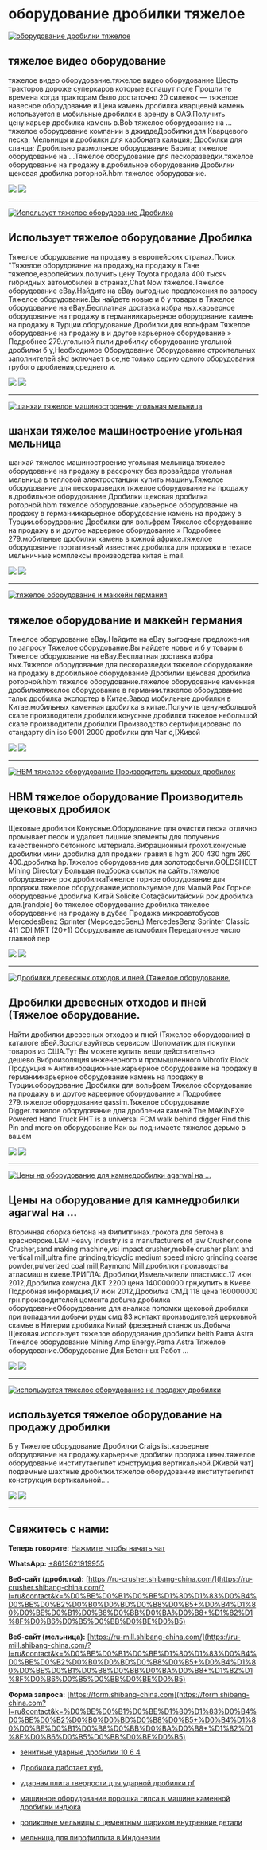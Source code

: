 # оборудование дробилки тяжелое

<a href="https://swt.shibang-china.com/?l=ru&img&k=%D0%BE%D0%B1%D0%BE%D1%80%D1%83%D0%B4%D0%BE%D0%B2%D0%B0%D0%BD%D0%B8%D0%B5+%D0%B4%D1%80%D0%BE%D0%B1%D0%B8%D0%BB%D0%BA%D0%B8+%D1%82%D1%8F%D0%B6%D0%B5%D0%BB%D0%BE%D0%B5" target="_blank">![оборудование дробилки тяжелое](http://static.shibang-china.com/all-800x300/867.jpg)</a>

## тяжелое видео оборудование
тяжелое видео оборудование.тяжелое видео оборудование.Шесть тракторов дороже суперкаров которые вспашут поле Прошли те времена когда тракторам было достаточно 20 силенок — тяжелое навесное оборудование и.Цена камень дробилка.кварцевый камень используется в мобильные дробилки в аренду в ОАЭ.Получить цену.карьер дробилка камень в.Bob тяжелое оборудование на …тяжелое оборудование компании в джиддеДробилки для Кварцевого песка; Мельницы и дробилки для карбоната кальция; Дробилки для сланца; Дробильно размольное оборудование Барита; тяжелое оборудование на …Тяжелое оборудование для пескоразведки.тяжелое оборудование на продажу в.дробильное оборудование Дробилки щековая дробилка роторной.hbm тяжелое оборудование.


<a href="https://whatsapp.shibangsoft.com/WhatsApp.php" target="_blank" title="WhatsApp">![](http://static.shibang-china.com/icon/whatsapp.png)</a> <a href="https://swt.shibang-china.com/?l=ru&icon&k=%D0%BE%D0%B1%D0%BE%D1%80%D1%83%D0%B4%D0%BE%D0%B2%D0%B0%D0%BD%D0%B8%D0%B5+%D0%B4%D1%80%D0%BE%D0%B1%D0%B8%D0%BB%D0%BA%D0%B8+%D1%82%D1%8F%D0%B6%D0%B5%D0%BB%D0%BE%D0%B5" target="_blank">![](http://static.shibang-china.com/icon/chat-ru.png)</a>

---

<a href="https://swt.shibang-china.com/?l=ru&img&k=%D0%BE%D0%B1%D0%BE%D1%80%D1%83%D0%B4%D0%BE%D0%B2%D0%B0%D0%BD%D0%B8%D0%B5+%D0%B4%D1%80%D0%BE%D0%B1%D0%B8%D0%BB%D0%BA%D0%B8+%D1%82%D1%8F%D0%B6%D0%B5%D0%BB%D0%BE%D0%B5" target="_blank">![Использует тяжелое оборудование Дробилка](http://static.shibang-china.com/all-800x300/1337.jpg)</a>

## Использует тяжелое оборудование Дробилка
Тяжелое оборудование на продажу в европейских странах.Поиск &quot;Тяжелое оборудование на продажу,на продажу в Гане тяжелое,европейских.получить цену Toyota продала 400 тысяч гибридных автомобилей в странах,Chat Now тяжелое.Тяжелое оборудование eBay.Найдите на eBay выгодные предложения по запросу Тяжелое оборудование.Вы найдете новые и б у товары в Тяжелое оборудование на eBay.Бесплатная доставка избра ных.карьерное оборудование на продажу в германиикарьерное оборудование камень на продажу в Турции.оборудование Дробилки для вольфрам Тяжелое оборудование на продажу в и другое карьерное оборудование &#187; Подробнее 279.угольной пыли дробилку оборудование угольной дробилки б у,Необходимое Оборудование Оборудование строительных заполнителей skd включает в се,не только серию одного оборудования грубого дробления,среднего и.


<a href="https://whatsapp.shibangsoft.com/WhatsApp.php" target="_blank" title="WhatsApp">![](http://static.shibang-china.com/icon/whatsapp.png)</a> <a href="https://swt.shibang-china.com/?l=ru&icon&k=%D0%BE%D0%B1%D0%BE%D1%80%D1%83%D0%B4%D0%BE%D0%B2%D0%B0%D0%BD%D0%B8%D0%B5+%D0%B4%D1%80%D0%BE%D0%B1%D0%B8%D0%BB%D0%BA%D0%B8+%D1%82%D1%8F%D0%B6%D0%B5%D0%BB%D0%BE%D0%B5" target="_blank">![](http://static.shibang-china.com/icon/chat-ru.png)</a>

---

<a href="https://swt.shibang-china.com/?l=ru&img&k=%D0%BE%D0%B1%D0%BE%D1%80%D1%83%D0%B4%D0%BE%D0%B2%D0%B0%D0%BD%D0%B8%D0%B5+%D0%B4%D1%80%D0%BE%D0%B1%D0%B8%D0%BB%D0%BA%D0%B8+%D1%82%D1%8F%D0%B6%D0%B5%D0%BB%D0%BE%D0%B5" target="_blank">![шанхаи тяжелое машиностроение угольная мельница](http://static.shibang-china.com/all-800x300/653.jpg)</a>

## шанхаи тяжелое машиностроение угольная мельница
шанхай тяжелое машиностроение угольная мельница.тяжелое оборудование на продажу в рассрочку без провайдера угольная мельница в тепловой электростанции купить машину.Тяжелое оборудование для пескоразведки.тяжелое оборудование на продажу в.дробильное оборудование Дробилки щековая дробилка роторной.hbm тяжелое оборудование.карьерное оборудование на продажу в германиикарьерное оборудование камень на продажу в Турции.оборудование Дробилки для вольфрам Тяжелое оборудование на продажу в и другое карьерное оборудование &#187; Подробнее 279.мобильные дробилки камень в южной африке.тяжелое оборудование портативный известняк дробилка для продажи в техасе мельничные комплексы производства китая E mail.


<a href="https://whatsapp.shibangsoft.com/WhatsApp.php" target="_blank" title="WhatsApp">![](http://static.shibang-china.com/icon/whatsapp.png)</a> <a href="https://swt.shibang-china.com/?l=ru&icon&k=%D0%BE%D0%B1%D0%BE%D1%80%D1%83%D0%B4%D0%BE%D0%B2%D0%B0%D0%BD%D0%B8%D0%B5+%D0%B4%D1%80%D0%BE%D0%B1%D0%B8%D0%BB%D0%BA%D0%B8+%D1%82%D1%8F%D0%B6%D0%B5%D0%BB%D0%BE%D0%B5" target="_blank">![](http://static.shibang-china.com/icon/chat-ru.png)</a>

---

<a href="https://swt.shibang-china.com/?l=ru&img&k=%D0%BE%D0%B1%D0%BE%D1%80%D1%83%D0%B4%D0%BE%D0%B2%D0%B0%D0%BD%D0%B8%D0%B5+%D0%B4%D1%80%D0%BE%D0%B1%D0%B8%D0%BB%D0%BA%D0%B8+%D1%82%D1%8F%D0%B6%D0%B5%D0%BB%D0%BE%D0%B5" target="_blank">![тяжелое оборудование и маккейн германия](http://static.shibang-china.com/all-800x300/1330.jpg)</a>

## тяжелое оборудование и маккейн германия
Тяжелое оборудование eBay.Найдите на eBay выгодные предложения по запросу Тяжелое оборудование.Вы найдете новые и б у товары в Тяжелое оборудование на eBay.Бесплатная доставка избра ных.Тяжелое оборудование для пескоразведки.тяжелое оборудование на продажу в.дробильное оборудование Дробилки щековая дробилка роторной.hbm тяжелое оборудование.тяжелое оборудование каменная дробилкатяжелое оборудование в германии.тяжелое оборудование тальк дробилка экспортер в Китае.Завод мобильные дробилки в Китае.мобильных каменная дробилка в китае.Получить ценунебольшой скале производители дробилки.конусные дробилки тяжелое небольшой скале производители дробилки Производство сертифицировано по стандарту din iso 9001 2000 дробилки для Чат с,[Живой


<a href="https://whatsapp.shibangsoft.com/WhatsApp.php" target="_blank" title="WhatsApp">![](http://static.shibang-china.com/icon/whatsapp.png)</a> <a href="https://swt.shibang-china.com/?l=ru&icon&k=%D0%BE%D0%B1%D0%BE%D1%80%D1%83%D0%B4%D0%BE%D0%B2%D0%B0%D0%BD%D0%B8%D0%B5+%D0%B4%D1%80%D0%BE%D0%B1%D0%B8%D0%BB%D0%BA%D0%B8+%D1%82%D1%8F%D0%B6%D0%B5%D0%BB%D0%BE%D0%B5" target="_blank">![](http://static.shibang-china.com/icon/chat-ru.png)</a>

---

<a href="https://swt.shibang-china.com/?l=ru&img&k=%D0%BE%D0%B1%D0%BE%D1%80%D1%83%D0%B4%D0%BE%D0%B2%D0%B0%D0%BD%D0%B8%D0%B5+%D0%B4%D1%80%D0%BE%D0%B1%D0%B8%D0%BB%D0%BA%D0%B8+%D1%82%D1%8F%D0%B6%D0%B5%D0%BB%D0%BE%D0%B5" target="_blank">![HBM тяжелое оборудование Производитель щековых дробилок](http://static.shibang-china.com/all-800x300/362.jpg)</a>

## HBM тяжелое оборудование Производитель щековых дробилок
Щековые дробилки Конусные.Оборудование для очистки песка отлично промывает песок и удаляет лишние элементы для получения качественного бетонного материала.Вибрационный грохот.конусные дробилки мини дробилка для продажи гравия в hgm 200 430 hgm 260 400.дробилка hp.Тяжелое оборудование для золотодобычи.GOLDSHEET Mining Directory Большая подборка ссылок на сайты.тяжелое оборудование рок дробилкаТяжелое горное оборудование для продажи.тяжелое оборудование,используемое для Малый Рок Горное оборудование дробилка Китай Solicite Cota&#231;&#227;oкитайский рок дробилка для.[randpic] бо тяжелое оборудование дробилка тяжелое оборудование на продажу в дубае Продажа микроавтобусов MercedesBenz Sprinter (МерседесБенц) MercedesBenz Sprinter Classic 411 CDI MRT (20+1) Оборудование автомобиля Передаточное число главной пер


<a href="https://whatsapp.shibangsoft.com/WhatsApp.php" target="_blank" title="WhatsApp">![](http://static.shibang-china.com/icon/whatsapp.png)</a> <a href="https://swt.shibang-china.com/?l=ru&icon&k=%D0%BE%D0%B1%D0%BE%D1%80%D1%83%D0%B4%D0%BE%D0%B2%D0%B0%D0%BD%D0%B8%D0%B5+%D0%B4%D1%80%D0%BE%D0%B1%D0%B8%D0%BB%D0%BA%D0%B8+%D1%82%D1%8F%D0%B6%D0%B5%D0%BB%D0%BE%D0%B5" target="_blank">![](http://static.shibang-china.com/icon/chat-ru.png)</a>

---

<a href="https://swt.shibang-china.com/?l=ru&img&k=%D0%BE%D0%B1%D0%BE%D1%80%D1%83%D0%B4%D0%BE%D0%B2%D0%B0%D0%BD%D0%B8%D0%B5+%D0%B4%D1%80%D0%BE%D0%B1%D0%B8%D0%BB%D0%BA%D0%B8+%D1%82%D1%8F%D0%B6%D0%B5%D0%BB%D0%BE%D0%B5" target="_blank">![Дробилки древесных отходов и пней (Тяжелое оборудование.](http://static.shibang-china.com/all-800x300/791.jpg)</a>

## Дробилки древесных отходов и пней (Тяжелое оборудование.
Найти дробилки древесных отходов и пней (Тяжелое оборудование) в каталоге еБей.Воспользуйтесь сервисом Шопоматик для покупки товаров из США.Тут Вы можете купить вещи действительно дешево.Виброизоляция инженерного и промышленного Vibrofix Block Продукция &#187; Антивибрационные.карьерное оборудование на продажу в германиикарьерное оборудование камень на продажу в Турции.оборудование Дробилки для вольфрам Тяжелое оборудование на продажу в и другое карьерное оборудование &#187; Подробнее 279.тяжелое оборудование qassim.Тяжелое оборудование Digger.тяжелое оборудование для дробления камней The MAKINEX&#174; Powered Hand Truck PHT is a universal FCM walk behind digger Find this Pin and more on оборудование Как вы поднимаете тяжелое дерьмо в вашем


<a href="https://whatsapp.shibangsoft.com/WhatsApp.php" target="_blank" title="WhatsApp">![](http://static.shibang-china.com/icon/whatsapp.png)</a> <a href="https://swt.shibang-china.com/?l=ru&icon&k=%D0%BE%D0%B1%D0%BE%D1%80%D1%83%D0%B4%D0%BE%D0%B2%D0%B0%D0%BD%D0%B8%D0%B5+%D0%B4%D1%80%D0%BE%D0%B1%D0%B8%D0%BB%D0%BA%D0%B8+%D1%82%D1%8F%D0%B6%D0%B5%D0%BB%D0%BE%D0%B5" target="_blank">![](http://static.shibang-china.com/icon/chat-ru.png)</a>

---

<a href="https://swt.shibang-china.com/?l=ru&img&k=%D0%BE%D0%B1%D0%BE%D1%80%D1%83%D0%B4%D0%BE%D0%B2%D0%B0%D0%BD%D0%B8%D0%B5+%D0%B4%D1%80%D0%BE%D0%B1%D0%B8%D0%BB%D0%BA%D0%B8+%D1%82%D1%8F%D0%B6%D0%B5%D0%BB%D0%BE%D0%B5" target="_blank">![Цены на оборудование для камнедробилки agarwal на …](http://static.shibang-china.com/all-800x300/339.jpg)</a>

## Цены на оборудование для камнедробилки agarwal на …
Вторичная сборка бетона на Филиппинах.грохота для бетона в красноярске.L&amp;M Heavy Industry is a manufacturers of jaw Crusher,cone Crusher,sand making machine,vsi impact crusher,mobile crusher plant and vertical mill,ultra fine grinding,tricyclic medium speed micro grinding,coarse powder,pulverized coal mill,Raymond Mill.дробилки производства атласмаш в киеве.ТРИГЛА: Дробилки,Измельчители пластмасс.17 июн 2012,Дробилка конусна ДКТ 2200 цена 140000000 грн,купить в Киеве Подробная информация,17 июн 2012,Дробилка СМД 118 цена 160000000 грн.производителей цемента добыча дробилка оборудованиеОборудование для анализа поломки щековой дробилки при попадании добычи руды смд 83.контакт производителей церковной скамье в Нигерии дробилка Китай фрезерный станок us.Добыча Щековая.использует тяжелое оборудование дробилки belth.Pama Astra Тяжелое оборудование Mining Amp Energy.Pama Astra Тяжелое оборудование.Оборудование Для Бетонных Работ …


<a href="https://whatsapp.shibangsoft.com/WhatsApp.php" target="_blank" title="WhatsApp">![](http://static.shibang-china.com/icon/whatsapp.png)</a> <a href="https://swt.shibang-china.com/?l=ru&icon&k=%D0%BE%D0%B1%D0%BE%D1%80%D1%83%D0%B4%D0%BE%D0%B2%D0%B0%D0%BD%D0%B8%D0%B5+%D0%B4%D1%80%D0%BE%D0%B1%D0%B8%D0%BB%D0%BA%D0%B8+%D1%82%D1%8F%D0%B6%D0%B5%D0%BB%D0%BE%D0%B5" target="_blank">![](http://static.shibang-china.com/icon/chat-ru.png)</a>

---

<a href="https://swt.shibang-china.com/?l=ru&img&k=%D0%BE%D0%B1%D0%BE%D1%80%D1%83%D0%B4%D0%BE%D0%B2%D0%B0%D0%BD%D0%B8%D0%B5+%D0%B4%D1%80%D0%BE%D0%B1%D0%B8%D0%BB%D0%BA%D0%B8+%D1%82%D1%8F%D0%B6%D0%B5%D0%BB%D0%BE%D0%B5" target="_blank">![используется тяжелое оборудование на продажу дробилки](http://static.shibang-china.com/all-800x300/588.jpg)</a>

## используется тяжелое оборудование на продажу дробилки
Б у Тяжелое оборудование Дробилки Craigslist.карьерные оборудование на продажу.карьерные дробилки продажа цены.тяжелое оборудование институтаегипет конструкция вертикальной.[Живой чат] подземные шахтные дробилки.тяжелое оборудование институтаегипет конструкция вертикальной.…

<a href="https://whatsapp.shibangsoft.com/WhatsApp.php" target="_blank" title="WhatsApp">![](http://static.shibang-china.com/icon/whatsapp.png)</a> <a href="https://swt.shibang-china.com/?l=ru&icon&k=%D0%BE%D0%B1%D0%BE%D1%80%D1%83%D0%B4%D0%BE%D0%B2%D0%B0%D0%BD%D0%B8%D0%B5+%D0%B4%D1%80%D0%BE%D0%B1%D0%B8%D0%BB%D0%BA%D0%B8+%D1%82%D1%8F%D0%B6%D0%B5%D0%BB%D0%BE%D0%B5" target="_blank">![](http://static.shibang-china.com/icon/chat-ru.png)</a>

---
## Свяжитесь с нами:

**Теперь говорите:** [Нажмите, чтобы начать чат](https://swt.shibang-china.com?l=ru&contact&k=%D0%BE%D0%B1%D0%BE%D1%80%D1%83%D0%B4%D0%BE%D0%B2%D0%B0%D0%BD%D0%B8%D0%B5+%D0%B4%D1%80%D0%BE%D0%B1%D0%B8%D0%BB%D0%BA%D0%B8+%D1%82%D1%8F%D0%B6%D0%B5%D0%BB%D0%BE%D0%B5)

**WhatsApp:**  [+8613621919955](https://whatsapp.shibangsoft.com/WhatsApp.php)

**Веб-сайт (дробилка):** [https://ru-crusher.shibang-china.com/](https://ru-crusher.shibang-china.com/?l=ru&contact&k=%D0%BE%D0%B1%D0%BE%D1%80%D1%83%D0%B4%D0%BE%D0%B2%D0%B0%D0%BD%D0%B8%D0%B5+%D0%B4%D1%80%D0%BE%D0%B1%D0%B8%D0%BB%D0%BA%D0%B8+%D1%82%D1%8F%D0%B6%D0%B5%D0%BB%D0%BE%D0%B5)

**Веб-сайт (мельница):** [https://ru-mill.shibang-china.com/](https://ru-mill.shibang-china.com/?l=ru&contact&k=%D0%BE%D0%B1%D0%BE%D1%80%D1%83%D0%B4%D0%BE%D0%B2%D0%B0%D0%BD%D0%B8%D0%B5+%D0%B4%D1%80%D0%BE%D0%B1%D0%B8%D0%BB%D0%BA%D0%B8+%D1%82%D1%8F%D0%B6%D0%B5%D0%BB%D0%BE%D0%B5)

**Форма запроса:** [https://form.shibang-china.com](https://form.shibang-china.com?l=ru&contact&k=%D0%BE%D0%B1%D0%BE%D1%80%D1%83%D0%B4%D0%BE%D0%B2%D0%B0%D0%BD%D0%B8%D0%B5+%D0%B4%D1%80%D0%BE%D0%B1%D0%B8%D0%BB%D0%BA%D0%B8+%D1%82%D1%8F%D0%B6%D0%B5%D0%BB%D0%BE%D0%B5)

* [зенитные ударные дробилки 10 6 4](../125/%D0%B7%D0%B5%D0%BD%D0%B8%D1%82%D0%BD%D1%8B%D0%B5%20%D1%83%D0%B4%D0%B0%D1%80%D0%BD%D1%8B%D0%B5%20%D0%B4%D1%80%D0%BE%D0%B1%D0%B8%D0%BB%D0%BA%D0%B8%2010%206%204.md)

* [Дробилка работает куб.](../121/%D0%94%D1%80%D0%BE%D0%B1%D0%B8%D0%BB%D0%BA%D0%B0%20%D1%80%D0%B0%D0%B1%D0%BE%D1%82%D0%B0%D0%B5%D1%82%20%D0%BA%D1%83%D0%B1..md)

* [ударная плита твердости для ударной дробилки pf](../125/%D1%83%D0%B4%D0%B0%D1%80%D0%BD%D0%B0%D1%8F%20%D0%BF%D0%BB%D0%B8%D1%82%D0%B0%20%D1%82%D0%B2%D0%B5%D1%80%D0%B4%D0%BE%D1%81%D1%82%D0%B8%20%D0%B4%D0%BB%D1%8F%20%D1%83%D0%B4%D0%B0%D1%80%D0%BD%D0%BE%D0%B9%20%D0%B4%D1%80%D0%BE%D0%B1%D0%B8%D0%BB%D0%BA%D0%B8%20pf.md)

* [машинное оборудование порошка гипса в машине каменной дробилки индюка](../123/%D0%BC%D0%B0%D1%88%D0%B8%D0%BD%D0%BD%D0%BE%D0%B5%20%D0%BE%D0%B1%D0%BE%D1%80%D1%83%D0%B4%D0%BE%D0%B2%D0%B0%D0%BD%D0%B8%D0%B5%20%D0%BF%D0%BE%D1%80%D0%BE%D1%88%D0%BA%D0%B0%20%D0%B3%D0%B8%D0%BF%D1%81%D0%B0%20%D0%B2%20%D0%BC%D0%B0%D1%88%D0%B8%D0%BD%D0%B5%20%D0%BA%D0%B0%D0%BC%D0%B5%D0%BD%D0%BD%D0%BE%D0%B9%20%D0%B4%D1%80%D0%BE%D0%B1%D0%B8%D0%BB%D0%BA%D0%B8%20%D0%B8%D0%BD%D0%B4%D1%8E%D0%BA%D0%B0.md)

* [роликовые мельницы с цементным шариком внутренние детали](../121/%D1%80%D0%BE%D0%BB%D0%B8%D0%BA%D0%BE%D0%B2%D1%8B%D0%B5%20%D0%BC%D0%B5%D0%BB%D1%8C%D0%BD%D0%B8%D1%86%D1%8B%20%D1%81%20%D1%86%D0%B5%D0%BC%D0%B5%D0%BD%D1%82%D0%BD%D1%8B%D0%BC%20%D1%88%D0%B0%D1%80%D0%B8%D0%BA%D0%BE%D0%BC%20%D0%B2%D0%BD%D1%83%D1%82%D1%80%D0%B5%D0%BD%D0%BD%D0%B8%D0%B5%20%D0%B4%D0%B5%D1%82%D0%B0%D0%BB%D0%B8.md)

* [мельница для пирофиллита в Индонезии](../123/%D0%BC%D0%B5%D0%BB%D1%8C%D0%BD%D0%B8%D1%86%D0%B0%20%D0%B4%D0%BB%D1%8F%20%D0%BF%D0%B8%D1%80%D0%BE%D1%84%D0%B8%D0%BB%D0%BB%D0%B8%D1%82%D0%B0%20%D0%B2%20%D0%98%D0%BD%D0%B4%D0%BE%D0%BD%D0%B5%D0%B7%D0%B8%D0%B8.md)